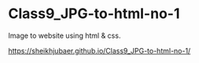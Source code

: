 # Class9_JPG-to-html-no-1
Image to website using html &amp; css.

https://sheikhjubaer.github.io/Class9_JPG-to-html-no-1/
